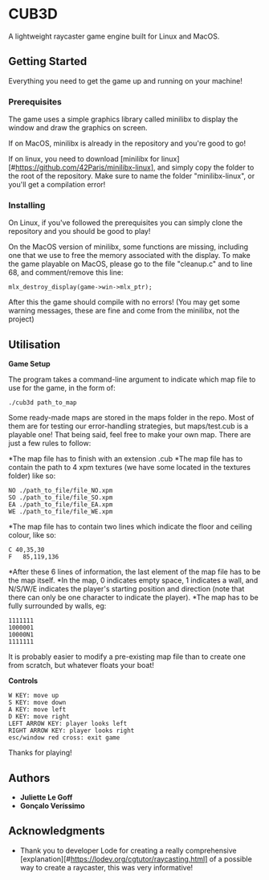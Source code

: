 # CUB3D

A lightweight raycaster game engine built for Linux and MacOS.

## Getting Started

Everything you need to get the game up and running on your machine!

### Prerequisites

The game uses a simple graphics library called minilibx to display the window and draw the graphics on screen.

If on MacOS, minilibx is already in the repository and you're good to go!

If on linux, you need to download [minilibx for linux][#https://github.com/42Paris/minilibx-linux], and simply copy the folder to the root of the repository.
Make sure to name the folder "minilibx-linux", or you'll get a compilation error!

### Installing

On Linux, if you've followed the prerequisites you can simply clone the repository and you should be good to play!

On the MacOS version of minilibx, some functions are missing, including one that we use to free the memory associated with the display.
To make the game playable on MacOS, please go to the file "cleanup.c" and to line 68, and comment/remove this line:

```
mlx_destroy_display(game->win->mlx_ptr);
```

After this the game should compile with no errors! (You may get some warning messages, these are fine and come from the minilibx, not the project)

## Utilisation

**Game Setup**

The program takes a command-line argument to indicate which map file to use for the game, in the form of:

```
./cub3d path_to_map
```

Some ready-made maps are stored in the maps folder in the repo. Most of them are for testing our error-handling strategies, but maps/test.cub is a playable one!
That being said, feel free to make your own map. There are just a few rules to follow:

*The map file has to finish with an extension .cub
*The map file has to contain the path to 4 xpm textures (we have some located in the textures folder) like so:

```
NO ./path_to_file/file_NO.xpm
SO ./path_to_file/file_SO.xpm
EA ./path_to_file/file_EA.xpm
WE ./path_to_file/file_WE.xpm
```

*The map file has to contain two lines which indicate the floor and ceiling colour, like so:

```
C 40,35,30
F	85,119,136
```

*After these 6 lines of information, the last element of the map file has to be the map itself.
*In the map, 0 indicates empty space, 1 indicates a wall, and N/S/W/E indicates the player's starting position and direction (note that there can only be one character to indicate the player).
*The map has to be fully surrounded by walls, eg:

```
1111111
1000001
10000N1
1111111
```

It is probably easier to modify a pre-existing map file than to create one from scratch, but whatever floats your boat!

**Controls**

```
W KEY: move up
S KEY: move down
A KEY: move left
D KEY: move right
LEFT ARROW KEY: player looks left
RIGHT ARROW KEY: player looks right
esc/window red cross: exit game
```
Thanks for playing!

## Authors

* **Juliette Le Goff**
* **Gonçalo Veríssimo**

## Acknowledgments

* Thank you to developer Lode for creating a really comprehensive [explanation][#https://lodev.org/cgtutor/raycasting.html] of a possible way to create a raycaster, this was very informative!
